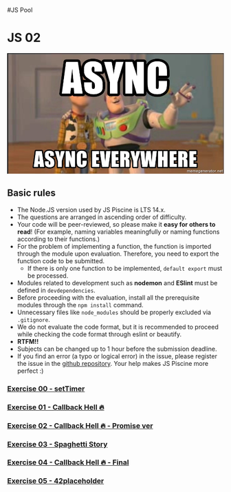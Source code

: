 #JS Pool

# JS 02

![](assets/async-async-everywhere.jpg)

## Basic rules

* The Node.JS version used by JS Piscine is LTS 14.x.
* The questions are arranged in ascending order of difficulty.
* Your code will be peer-reviewed, so please make it **easy for others to read**! (For example, naming variables meaningfully or naming functions according to their functions.)
* For the problem of implementing a function, the function is imported through the module upon evaluation. Therefore, you need to export the function code to be submitted.
  - If there is only one function to be implemented, `default export` must be processed.
* Modules related to development such as **nodemon** and **ESlint** must be defined in `devdependencies`.
* Before proceeding with the evaluation, install all the prerequisite modules through the `npm install` command.
* Unnecessary files like `node_modules` should be properly excluded via `.gitignore`.
* We do not evaluate the code format, but it is recommended to proceed while checking the code format through eslint or beautify.
* **RTFM!!**
* Subjects can be changed up to 1 hour before the submission deadline.
* If you find an error (a typo or logical error) in the issue, please register the issue in the [github repository](https://github.com/issamelferkh/Piscine_JS). Your help makes JS Piscine more perfect :)

### [Exercise 00 - setTimer](ex00.md)
### [Exercise 01 - Callback Hell 🔥](ex01.md)
### [Exercise 02 - Callback Hell 🔥 - Promise ver](ex02.md)
### [Exercise 03 - Spaghetti Story](ex03.md)
### [Exercise 04 - Callback Hell 🔥 - Final](ex04.md)
### [Exercise 05 - 42placeholder](ex05.md)